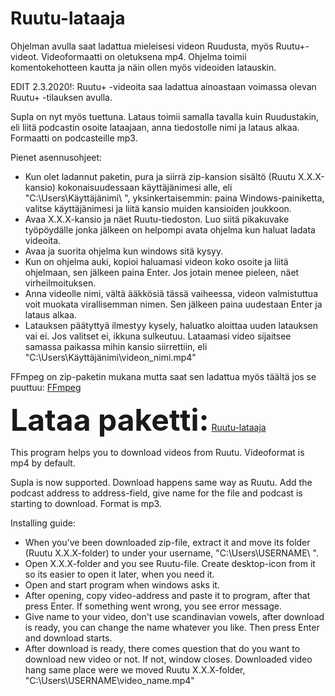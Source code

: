# Ruutu-lataaja

Ohjelman avulla saat ladattua mieleisesi videon Ruudusta, myös Ruutu+-videot. Videoformaatti on oletuksena mp4.
Ohjelma toimii komentokehotteen kautta ja näin ollen myös videoiden latauskin. 

EDIT 2.3.2020!: Ruutu+ -videoita saa ladattua ainoastaan voimassa olevan Ruutu+ -tilauksen avulla.

Supla on nyt myös tuettuna. Lataus toimii samalla tavalla kuin Ruudustakin, eli liitä podcastin osoite lataajaan, anna tiedostolle nimi ja lataus alkaa. Formaatti on podcasteille mp3.

Pienet asennusohjeet:

- Kun olet ladannut paketin, pura ja siirrä zip-kansion sisältö (Ruutu X.X.X-kansio) kokonaisuudessaan käyttäjänimesi alle, eli "C:\Users\Käyttäjänimi\ ",
yksinkertaisemmin: paina Windows-painiketta, valitse käyttäjänimesi ja liitä kansio muiden kansioiden joukkoon.
- Avaa X.X.X-kansio ja näet Ruutu-tiedoston. Luo siitä pikakuvake työpöydälle jonka jälkeen on helpompi avata ohjelma kun haluat ladata videoita.
- Avaa ja suorita ohjelma kun windows sitä kysyy. 
- Kun on ohjelma auki, kopioi haluamasi videon koko osoite ja liitä ohjelmaan, sen jälkeen paina Enter. Jos jotain menee pieleen, näet virheilmoituksen.
- Anna videolle nimi, vältä ääkkösiä tässä vaiheessa, videon valmistuttua voit muokata virallisemman nimen. Sen jälkeen paina uudestaan Enter ja lataus alkaa. 
- Latauksen päätyttyä ilmestyy kysely, haluatko aloittaa uuden latauksen vai ei. Jos valitset ei, ikkuna sulkeutuu. Lataamasi video sijaitsee samassa paikassa mihin kansio siirrettiin, eli "C:\Users\Käyttäjänimi\videon_nimi.mp4"

FFmpeg on zip-paketin mukana mutta saat sen ladattua myös täältä jos se puuttuu:  <a href="https://ffmpeg.zeranoe.com/builds/">FFmpeg</a> 


<b><font size="8">Lataa paketti:</font></b> <a href="https://github.com/untoor/Ruutu-lataaja/releases">Ruutu-lataaja</a>

This program helps you to download videos from Ruutu. Videoformat is mp4 by default.

Supla is now supported. Download happens same way as Ruutu. Add the podcast address to address-field, give name for the file and podcast is starting to download. Format is mp3.

Installing guide:

- When you've been downloaded zip-file, extract it and move its folder (Ruutu X.X.X-folder) to under your username, "C:\Users\USERNAME\ ".
- Open X.X.X-folder and you see Ruutu-file. Create desktop-icon from it so its easier to open it later, when you need it.
- Open and start program when windows asks it.
- After opening, copy video-address and paste it to program, after that press Enter. If something went wrong, you see error message.
- Give name to your video, don't use scandinavian vowels, after download is ready, you can change the name whatever you like. Then press Enter and  download starts.
- After download is ready, there comes question that do you want to download new video or not. If not, window closes. Downloaded video hang same place were we moved Ruutu X.X.X-folder, "C:\Users\USERNAME\video_name.mp4"
